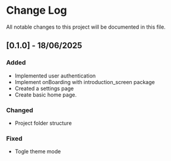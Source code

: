 
# Change Log
All notable changes to this project will be documented in this file.
 
 
## [0.1.0] - 18/06/2025
 
### Added
- Implemented user authentication
- Implement onBoarding with introduction_screen package
- Created a settings page
- Create basic home page.
 
### Changed
- Project folder structure
### Fixed
- Togle theme mode
